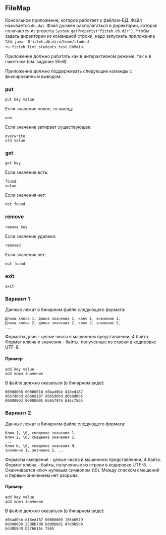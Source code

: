 ## FileMap

Консольное приложение, которое работает с файлом-БД. Файл называется ```db.dat```. Файл должен располагаться
в директории, которая получается из property ```System.getProperty("fizteh.db.dir")```. Чтобы задать директории
из командной строки, надо запускать приложение так: ```java -Dfizteh.db.dir=/home/student ru.fizteh.fivt.students.test.DbMain```.

Приложение должно работать как в интерактивном режиме, так и в пакетном (см. задание Shell).

Приложение должно поддерживать следующие команды с фиксированным выводом:

### put
```
put key value
```

Если значение новое, то вывод:
```
new
```

Если значение затирает существующее:
```
overwrite
old value
```

### get
```
get key
```

Если значение есть:
```
found
value
```

Если значения нет:
```
not found
```

### remove
```
remove key
```

Если значение удалено:
```
removed
```

Если значения нет:
```
not found
```

### exit
```
exit
```

### Вариант 1
Данные лежат в бинарном файле следующего формата:
```
Длина ключа 1, длина значения 1, ключ 1, значение 1,
Длина ключа 2, длина значения 2, ключ 2, значение 2,
...
```

Форматы длин - целые числа в машинном представлении, 4 байта.
Формат ключа и значения - байты, полученные из строки в кодировке UTF-8.

#### Пример
```
add key value
add ключ значение
```

В файле должно оказаться (в бинарном виде):
```
00000008 00000010 d0bad0bb d18ed187
d0b7d0bd d0b0d187 d0b5d0bd d0b8d0b5
00000003 00000005 6b657976 616c7565
```

### Вариант 2
Данные лежат в бинарном файле следующего формата:
```
Ключ 1, \0, смещение значения 1,
Ключ 2, \0, смещение значения 2,
...
Ключ N, \0, смещение значения N,
значение 1, значение 2, ...
```

Форматы смещений - целые числа в машинном представлении, 4 байта.
Формат ключа - байты, полученные из строки в кодировке UTF-8. Оканчивается ключ нулевым символом (\0).
Между списком смещений и первым значением нет разрыва.

#### Пример
```
add key value
add ключ значение
```

В файле должно оказаться (в бинарном виде):
```
d0bad0bb d18ed187 00000000 156b6579
00000000 25d0b7d0 bdd0b0d1 87d0b5d0
bdd0b8d0 b576616c 7565
```
